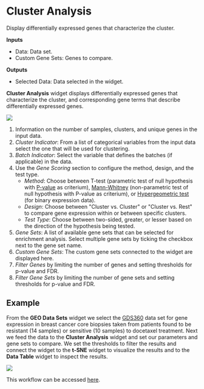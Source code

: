 Cluster Analysis
================

Display differentially expressed genes that characterize the cluster.

**Inputs**
- Data: Data set.
- Custom Gene Sets: Genes to compare.

**Outputs**
- Selected Data: Data selected in the widget.


**Cluster Analysis** widget displays differentially expressed genes that characterize the cluster, and corresponding gene terms that describe differentially expressed genes.

![](images/cluster_analysis/Cluster-Analysis-stamped.png)

1. Information on the number of samples, clusters, and unique genes in the input data.
2. *Cluster Indicator*: From a list of categorical variables from the input data select the one that will be used for clustering.
3. *Batch Indicator*: Select the variable that defines the batches (if applicable) in the data.
4. Use the *Gene Scoring* section to configure the method, design, and the test type.
    - *Method*: Choose between T-test (parametric test of null hypothesis with [P-value](https://en.wikipedia.org/wiki/P-value) as criterium), [Mann-Whitney](https://en.wikipedia.org/wiki/Mann%E2%80%93Whitney_U_test) (non-parametric test of null hypothesis with P-value as criterium), or [Hypergeometric test](https://en.wikipedia.org/wiki/Hypergeometric_distribution#Hypergeometric_test) (for binary expression data).
    - *Design*: Choose between "Cluster vs. Cluster" or "Cluster vs. Rest" to compare gene expression within or between specific clusters.
    - *Test Type*: Choose between two-sided, greater, or lesser based on the direction of the hypothesis being tested.
5. *Gene Sets*: A list of available gene sets that can be selected for enrichment analysis. Select multiple gene sets by ticking the checkbox next to the gene set name.
6. *Custom Gene Sets*: The custom gene sets connected to the widget are displayed here.
7. *Filter Genes* by limiting the number of genes and setting thresholds for p-value and FDR.
8. *Filter Gene Sets* by limiting the number of gene sets and setting thresholds for p-value and FDR.

Example
-------

From the **GEO Data Sets** widget we select the [GDS360](https://pubmed.ncbi.nlm.nih.gov/15718313/) data set for gene expression in breast cancer core biopsies taken from patients found to be resistant (14 samples) or sensitive (10 samples) to docetaxel treatment. Next we feed the data to the **Cluster Analysis** widget and set our parameters and gene sets to compare. We set the thresholds to filter the results and connect the widget to the **t-SNE** widget to visualize the results and to the **Data Table** widget to inspect the results.

![](images/cluster_analysis/Cluster-Analysis-Example.png)

This workflow can be accessed [here](https://download.biolab.si/download/files/workflows/orange/bioinformatics_cluster_analysis.ows).